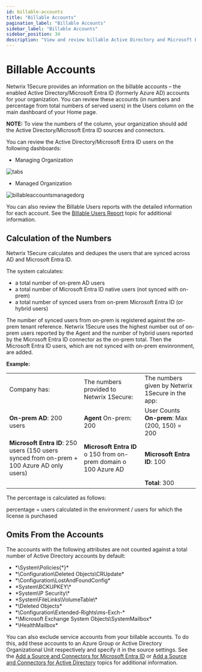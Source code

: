 ```yaml
---
id: billable-accounts
title: "Billable Accounts"
pagination_label: "Billable Accounts"
sidebar_label: "Billable Accounts"
sidebar_position: 34
description: "View and review billable Active Directory and Microsoft Entra ID accounts for your organization."
---
```


# Billable Accounts

Netwrix 1Secure provides an information on the billable accounts – the enabled Active
Directory/Microsoft Entra ID (formerly Azure AD) accounts for your organization. You can review
these accounts (in numbers and percentage from total numbers of served users) in the Users column on
the main dashboard of your Home page.

**NOTE:** To view the numbers of the column, your organization should add the Active
Directory/Microsoft Entra ID sources and connectors.

You can review the Active Directory/Microsoft Entra ID users on the following dashboards:

- Managing Organization

![tabs](/img/product_docs/1secure/admin/organizations/tabs.webp)

- Managed Organization

![billableaccountsmanagedorg](/img/product_docs/1secure/admin/organizations/billableaccountsmanagedorg.webp)

You can also review the Billable Users reports with the detailed information for each account. See
the [Billable Users Report](/docs/1secure/admin/searchandreports/billableusers.md) topic for additional information.

## Calculation of the Numbers

Netwrix 1Secure calculates and dedupes the users that are synced across AD and Microsoft Entra ID.

The system calculates:

- a total number of on-prem AD users
- a total number of Microsoft Entra ID native users (not synced with on-prem)
- a total number of synced users from on-prem Microsoft Entra ID (or hybrid users)

The number of synced users from on-prem is registered against the on-prem tenant reference. Netwrix
1Secure uses the highest number out of on-prem users reported by the Agent and the number of hybrid
users reported by the Microsoft Entra ID connector as the on-prem total. Then the Microsoft Entra ID
users, which are not synced with on-prem envinronment, are added.

**Example:**

|                                                                                             |                                                                 |                                                  |
| ------------------------------------------------------------------------------------------- | --------------------------------------------------------------- | ------------------------------------------------ |
| Company has:                                                                                | The numbers provided to Netwrix 1Secure:                        | The numbers given by Netwrix 1Secure in the app: |
| **On-prem AD**: 200 users                                                                   | **Agent** On-prem: 200                                          | User Counts **On-prem**: Max (200, 150) = 200    |
| **Microsoft Entra ID**: 250 users (150 users synced from on-prem + 100 Azure AD only users) | **Microsoft Entra ID** o 150 from on-prem domain o 100 Azure AD | **Microsoft Entra ID**: 100                      |
|                                                                                             |                                                                 | **Total**: 300                                   |

The percentage is calculated as follows:

percentage = users calculated in the environment / users for which the license is purchased

## Omits From the Accounts

The accounts with the following attributes are not counted against a total number of Active
Directory accounts by default:

- \*\System\Policies\{\*}\*
- \*\Configuration\Deleted Objects\CRUpdate\*
- \*\Configuration\LostAndFoundConfig\*
- \*System\BCKUPKEY\\\*
- \*System\IP Security\\\*
- \*System\FileLinks\VolumeTable\\\*
- \*\Deleted Objects\*
- \*\Configuration\Extended-Rights\ms-Exch-\*
- \*\Microsoft Exchange System Objects\SystemMailbox\*
- \*\HealthMailbox\*

You can also exclude service accounts from your billable accounts. To do this, add these accounts to
an Azure Group or Active Directory Organizational Unit respectively and specify it in the source
settings. See the
[Add a Source and Connectors for Microsoft Entra ID](/docs/1secure/admin/organizations/sourcesandconnectors/entraid.md) or
[Add a Source and Connectors for Active Directory](/docs/1secure/admin/organizations/sourcesandconnectors/activedirectory.md) topics
for additional information.
